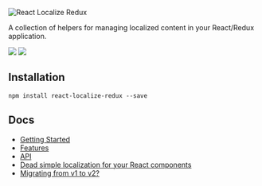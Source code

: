 ![React Localize Redux](https://cdn-images-1.medium.com/max/600/1*3Hg5LMvLmWCmEg-ICeUtjg.png)

A collection of helpers for managing localized content in your React/Redux application. 

<p>
  <a href="https://www.npmjs.com/package/react-localize-redux"><img src="https://img.shields.io/npm/dm/react-localize-redux.svg?style=flat-square"></a>
  <a href="https://travis-ci.org/ryandrewjohnson/react-localize-redux"><img src="https://img.shields.io/travis/ryandrewjohnson/react-localize-redux/master.svg?style=flat-square"></a>
</p>

## Installation

```
npm install react-localize-redux --save
```

## Docs

- [Getting Started](#getting-started)
- [Features](#features)
- [API](https://ryandrewjohnson.github.io/react-localize-redux/)
- [Dead simple localization for your React components](https://medium.com/@ryandrewjohnson/adding-multi-language-support-to-your-react-redux-app-cf6e64250050)
- [Migrating from v1 to v2?](MIGRATING.md)









